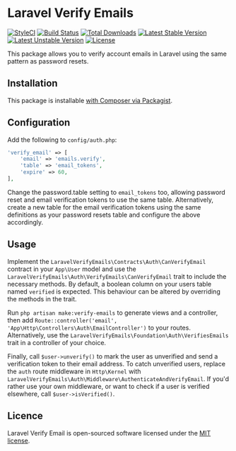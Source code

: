 # Laravel Verify Emails

[![StyleCI](https://styleci.io/repos/48846764/shield?style=flat)](https://styleci.io/repos/48846764)
[![Build Status](https://travis-ci.org/tjbp/laravel-verify-emails.svg)](https://travis-ci.org/tjbp/laravel-verify-emails)
[![Total Downloads](https://poser.pugx.org/tjbp/laravel-verify-emails/d/total.svg)](https://packagist.org/packages/tjbp/laravel-verify-emails)
[![Latest Stable Version](https://poser.pugx.org/tjbp/laravel-verify-emails/v/stable.svg)](https://packagist.org/packages/tjbp/laravel-verify-emails)
[![Latest Unstable Version](https://poser.pugx.org/tjbp/laravel-verify-emails/v/unstable.svg)](https://packagist.org/packages/tjbp/laravel-verify-emails)
[![License](https://poser.pugx.org/tjbp/laravel-verify-emails/license.svg)](https://packagist.org/packages/tjbp/laravel-verify-emails)

This package allows you to verify account emails in Laravel using the same pattern as password resets.

## Installation

This package is installable [with Composer via Packagist](https://packagist.org/packages/tjbp/laravel-verify-emails).

## Configuration

Add the following to `config/auth.php`:

```php
'verify_email' => [
    'email' => 'emails.verify',
    'table' => 'email_tokens',
    'expire' => 60,
],
```

Change the password.table setting to `email_tokens` too, allowing password reset and email verification tokens to use the same table. Alternatively, create a new table for the email verification tokens using the same definitions as your password resets table and configure the above accordingly.

## Usage

Implement the `LaravelVerifyEmails\Contracts\Auth\CanVerifyEmail` contract in your `App\User` model and use the `LaravelVerifyEmails\Auth\VerifyEmails\CanVerifyEmail` trait to include the necessary methods. By default, a boolean column on your users table named `verified` is expected. This behaviour can be altered by overriding the methods in the trait.

Run `php artisan make:verify-emails` to generate views and a controller, then add `Route::controller('email', 'App\Http\Controllers\Auth\EmailController')` to your routes. Alternatively, use the `LaravelVerifyEmails\Foundation\Auth\VerifiesEmails` trait in a controller of your choice.

Finally, call `$user->unverify()` to mark the user as unverified and send a verification token to their email address. To catch unverified users, replace the `auth` route middleware in `Http\Kernel` with `LaravelVerifyEmails\Auth\Middleware\AuthenticateAndVerifyEmail`. If you'd rather use your own middleware, or want to check if a user is verified elsewhere, call `$user->isVerified()`.

## Licence

Laravel Verify Email is open-sourced software licensed under the [MIT license](http://opensource.org/licenses/MIT).
